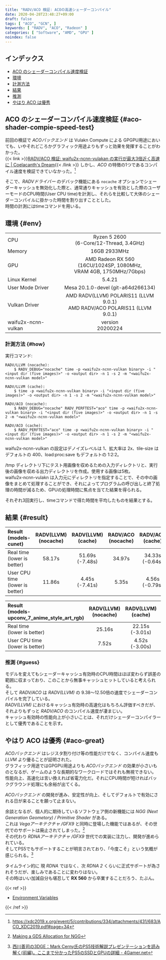```yaml
---
title: "RADV/ACO 検証: ACOの高速シェーダーコンパイル"
date: 2020-04-28T23:48:27+09:00
draft: false
tags: [ "ACO", "GCN", ]
keywords: [ "RADV", "ACO", "Radeon" ]
categories: [ "Software", "AMD", "GPU" ]
noindex: false
---
```


## インデックス

 * [ACO のシェーダーコンパイル速度検証](#aco-shader-compie-speed-test)
 * [環境](#env)
  * [計測方法](#how)
 * [結果](#result)
  * [推測](#guess)
 * [やはり ACO は優秀](#aco-great)
 

## ACO のシェーダーコンパイル速度検証 {#aco-shader-compie-speed-test}
前回の検証で *ACOバックエンド* は Vulakn Compute による GPGPU用途においても、いやそれどころかグラフィック用途よりもずっと効果を発揮することがわかった。  
{{< link >}}[RADV/ACO 検証: waifu2x-ncnn-vulakan の実行が最大3倍近く高速に | Coelacanth's Dream](/posts/2020/04/26/waifu2x-ncnn-vulkan-speedup-aco/){{< /link >}}
しかし、*ACO* の特徴の1つであるコンパイル速度を検証できていなかった。[^1]  

[^1]: <https://xdc2019.x.org/event/5/contributions/334/attachments/431/683/ACO_XDC2019.pdf#page=34>

そこで、*RADVドライバー* のデバック機能にある `nocache` オプションでシェーダーキャッシュを無効化した際と、通常通りキャッシュを有効とした際のユーザーモードのCPU時間(User CPU time)を計測し、それらを比較して大体のシェーダーコンパイルに掛かった時間を割り出すこととした。  
時間の計測にはtimeコマンドを用いる。  

## 環境 {#env}

| | |
| :--- | :---: |
| CPU | Ryzen 5 2600<br>(6-Core/12-Thread, 3.4GHz)
| Memory | 16GB 2933MHz |
| GPU | AMD Radeon RX 560<br>(16CU/1024SP, 1080MHz,<br>VRAM 4GB, 1750MHz/7Gbps)
| Linux Kernel | 5.4.21 |
| User Mode Driver | Mesa 20.1.0-devel (git-a64d266134) |
| Vulkan Driver | AMD RADV(LLVM) POLARIS11 (LLVM 9.0.1)<br>AMD RADV/ACO POLARIS11 (LLVM 9.0.1) |
| waifu2x-ncnn-vulkan | version<br>20200224 |

### 計測方法 {#how}
実行コマンド:

	RADV/LLVM (nocache):
		$ RADV_DEBUG="nocache" time -p <waifu2x-ncnn-vulkan binary> -i "<input dir (five images)>" -o <output dir> -n 1 -s 2 -m "<waifu2x-ncnn-vulkan model>"

	RADV/LLVM (cache):
		$ time -p <waifu2x-ncnn-vulkan binary> -i "<input dir (five images)>" -o <output dir> -n 1 -s 2 -m "<waifu2x-ncnn-vulkan model>"

	RADV/ACO (nocache):
		$ RADV_DEBUG="nocache" RADV_PERFTEST="aco" time -p <waifu2x-ncnn-vulkan binary> -i "<input dir (five images)>" -o <output dir> -n 1 -s 2 -m "<waifu2x-ncnn-vulkan model>"

	RADV/ACO (cache):
		$ RADV_PERFTEST="aco" time -p <waifu2x-ncnn-vulkan binary> -i "<input dir (five images)>" -o <output dir> -n 1 -s 2 -m "<waifu2x-ncnn-vulkan model>"

waifu2x-ncnn-vulkan の設定はデノイズレベルは 1、拡大率は 2x、tile-size はデフォルトの 400、load:proc:save もデフォルトの 1:2:2。  

/tmp ディレクトリ下にテスト用画像を収めるための入力ディレクトリと、実行後の画像を収める出力ディレクトリを作成。使用する画像は5枚。  
waifu2x-ncnn-vulakn は入力元にディレクトリを指定することで、その中の画像をまとめて処理することができ、それによってプログラムの呼び出しと終了処理の時間が減るため、GPUの処理時間に焦点を当てた結果を得られる。  

それぞれ3回実行し、timeコマンドで得た時間を平均したものを結果とする。  

## 結果 {#result}

| Result<br>(models-cunet) | RADV(LLVM)<br>(nocache) | RADV(LLVM)<br>(cache) | RADV/ACO<br>(nocache) | RADV/ACO<br>(cache) |
| :--- | :---: | :---: | :---: | :---: |
| Real time<br>(lower is better) | 58.17s | 51.69s<br>(-7.48s) | 34.97s | 34.33s<br>(-0.64s) |
| User CPU time<br>(lower is better) | 11.86s  | 4.45s<br>(-7.41s) | 5.35s | 4.56s<br>(-0.79s) |

| Result<br>(models-upconv\_7\_anime\_style\_art\_rgb) | RADV(LLVM)<br>(nocache) | RADV(LLVM)<br>(cache) | RADV/ACO<br>(nocache) | RADV/ACO<br>(cache) |
| :--- | :---: | :---: | :---: | :---: |
| Real time<br>(lower is better) | 25.16s | 22.15s<br>(-3.01s) | 6.71s | 6.45s<br>(-0.26s) |
| User CPU time<br>(lower is better) | 7.52s  | 4.52s<br>(-3.00s) | 4.77s | 4.53s<br>(-0.24s) |

### 推測 {#guess}
モデルを変えてもシェーダーキャッシュ有効時のCPU時間はほぼ変わらず誤差の範囲に収まっており、このことから無事キャッシュヒットしていると考えられる。  
そして *RADV/ACO* は *RADV(LLVM)* の 9.38〜12.50倍の速度でシェーダーコンパイルを完了している。  
*RADV(LLVM)* におけるキャッシュ有効時の高速化はもちろん評価すべきだが、それよりもずっと *RADV/ACO* のコンパイル速度が凄まじい。  
キャッシュ有効時の性能向上が小さいことは、それだけシェーダーコンパイラーとして優秀であることを示す。  

## やはり ACO は優秀 {#aco-great}
*ACOバックエンド* はレジスタ割り付け等の性能だけでなく、コンパイル速度も *LLVM* より優ることが証明された。  
グラフィック用途ではGPGPU用途よりも *ACOバックエンド* の効果が小さいものとなるが、ゲームのような長期的なワークロードではそれも無視できない。  
性能向上、高速化は言い換えれば省電力化だ。それにCPU時間が短ければバックグラウンド処理にも余裕が出てくる。  

*ACOバックエンド* の開発が進み、安定性が向上、そしてデフォルトで有効にされる日が来ることを願って止まない。  

余談となるが、個人的に期待しているソフトウェア側の新機能には *NGG (Next Generation Geometory) / Primitive Shader* がある。  
これは *Vegaアーキテクチャ /GFX9* と同時に登場した機能ではあるが、その世代でのサポートは廃止されてしまった。[^2]  
その代わり *RDNAアーキテクチャ /GFX9* 世代での実装に注力し、開発が進められている。  
そしてPS5でもサポートすることが明言されており、「今度こそ」という気概が感じられる。[^3]  

タイムライン的に 現 *RDNA* ではなく、次 *RDNA 2* くらいに正式サポートが為されそうだが、楽しみであることに変わりはない。  
その時はいい加減自分も堪忍して **RX 560** から卒業することだろう、たぶん。  

[^2]: [Making a GDS Allocation for NGG](https://lists.freedesktop.org/archives/amd-gfx/2018-August/025320.html)
[^3]: [西川善司の3DGE：Mark Cerny氏のPS5技術解説プレゼンテーションを読み解く(前編)。ここまで分かったPS5のSSDとGPUの詳細 - 4Gamer.net](https://www.4gamer.net/games/990/G999027/20200319173/#PS5ではAMDの「プリミティブシェーダ」を採用)

{{< ref >}}

 * [Environment Variables](https://www.mesa3d.org/envvars.html)

{{< /ref >}}
